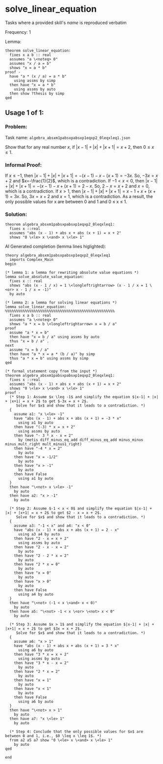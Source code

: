 # solve_linear_equation

Tasks where a provided skill's *name* is reproduced verbatim

Frequency: 1

Lemma:
```isabelle
theorem solve_linear_equation:
  fixes x a b :: real
  assumes "a \<noteq> 0"
  assumes "x / a = b"
  shows "x = a * b"
proof -
  have "a * (x / a) = a * b"
    using assms by simp
  then have "x = a * b"
    using assms by auto
  then show ?thesis by simp
qed
```


## Usage 1 of 1:
### Problem:
Task name: `algebra_absxm1pabsxpabsxp1eqxp2_0leqxleq1.json`

Show that for any real number $x$, if $|x-1| + |x| + |x+1| = x + 2$, then $0 \leq x \leq 1$.
### Informal Proof:
If $x \leq -1$, then $|x-1| + |x| + |x+1| = -(x-1) - x - (x + 1) = -3x$. So, $-3x = x+2$ and $x=-\frac{1}{2}$, which is a contradiction. If $-1 < x < 0$, then $|x-1| + |x| + |x+1| = -(x-1) - x + (x + 1) = 2-x$. So, $2-x = x+2$ and $x=0$, which is a contradiction. If $x > 1$, then $|x-1| + |x| + |x+1| = x-1 + x + (x + 1) = 3x$. So, $3x = x+2$ and $x=1$, which is a contradiction. As a result, the only possible values for x are between 0 and 1 and 0 $\leq$ x $\leq$ 1.
### Solution:
```isabelle
theorem algebra_absxm1pabsxpabsxp1eqxp2_0leqxleq1:
  fixes x ::real
  assumes "abs (x - 1) + abs x + abs (x + 1) = x + 2" 
  shows "0 \<le> x \<and> x \<le> 1"
```
AI Generated completion (lemma lines higlighted):
```isabelle
theory algebra_absxm1pabsxpabsxp1eqxp2_0leqxleq1
  imports Complex_Main
begin

(* lemma 1: a lemma for rewriting absolute value equations *)
lemma solve_absolute_value_equation:
  fixes x :: real
  shows "abs (x - 1 / x) = 1 \<longleftrightarrow> (x - 1 / x = 1 \<or> x - 1 / x = -1)"
  by auto

(* lemma 2: a lemma for solving linear equations *)
lemma solve_linear_equation: %%%%%%%%%%%%%%%%%%%%%%%%%%%%%%%%%%%%%%%%%%%%%%%%%%
  fixes x a b :: real
  assumes "a \<noteq> 0"
  shows "a * x = b \<longleftrightarrow> x = b / a"
proof
  assume "a * x = b"
  then have "x = b / a" using assms by auto
  thus "x = b / a" .
next
  assume "x = b / a"
  then have "a * x = a * (b / a)" by simp
  thus "a * x = b" using assms by simp
qed

(* formal statement copy from the input *)
theorem algebra_absxm1pabsxpabsxp1eqxp2_0leqxleq1:
  fixes x ::real
  assumes "abs (x - 1) + abs x + abs (x + 1) = x + 2" 
  shows "0 \<le> x \<and> x \<le> 1"
proof -
  (* Step 1: Assume $x \leq -1$ and simplify the equation $|x-1| + |x| + |x+1| = x + 2$ to get $-3x = x + 2$.
     Solve for $x$ and show that it leads to a contradiction. *)
  {
    assume a1: "x \<le> -1"
    have "abs (x - 1) + abs x + abs (x + 1) = -3 * x"
      using a1 by auto
    then have "(-3) * x = x + 2"
      using assms by auto
    then have "- 3 * x - x = 2"
      by (metis diff_minus_eq_add diff_minus_eq_add minus_minus minus_mult_right mult_minus1_right)
    then have "-4 * x = 2"
      by auto
    then have "x = -1/2"
      by auto
    then have "x > -1"
      by auto
    then have False
      using a1 by auto
  }
  then have "\<not> x \<le> -1"
    by auto
  then have a2: "x > -1"
    by auto

  (* Step 2: Assume $-1 < x < 0$ and simplify the equation $|x-1| + |x| + |x+1| = x + 2$ to get $2 - x = x + 2$.
     Solve for $x$ and show that it leads to a contradiction. *)
  {
    assume a3: "-1 < x" and a4: "x < 0"
    have "abs (x - 1) + abs x + abs (x + 1) = 2 - x"
      using a3 a4 by auto
    then have "2 - x = x + 2"
      using assms by auto
    then have "2 - x - x = 2"
      by auto
    then have "2 - 2 * x = 2"
      by auto
    then have "2 * x = 0"
      by auto
    then have "x = 0"
      by auto
    then have "x > 0"
      by auto
    then have False
      using a4 by auto
  }
  then have "\<not> (-1 < x \<and> x < 0)"
    by auto
  then have a5: "\<not> -1 < x \<or> \<not> x < 0"
    by auto

  (* Step 3: Assume $x > 1$ and simplify the equation $|x-1| + |x| + |x+1| = x + 2$ to get $3x = x + 2$.
     Solve for $x$ and show that it leads to a contradiction. *)
  {
    assume a6: "x > 1"
    have "abs (x - 1) + abs x + abs (x + 1) = 3 * x"
      using a6 by auto
    then have "3 * x = x + 2"
      using assms by auto
    then have "3 * x - x = 2"
      by auto
    then have "2 * x = 2"
      by auto
    then have "x = 1"
      by auto
    then have "x < 1"
      by auto
    then have False
      using a6 by auto
  }
  then have "\<not> x > 1"
    by auto
  then have a7: "x \<le> 1"
    by auto

  (* Step 4: Conclude that the only possible values for $x$ are between 0 and 1, i.e., $0 \leq x \leq 1$. *)
  from a2 a5 a7 show "0 \<le> x \<and> x \<le> 1"
    by auto
qed

end
```
